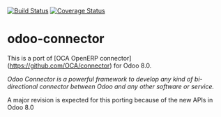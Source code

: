 [![Build Status](https://travis-ci.org/amdeb/odoo-connector.svg)](https://travis-ci.org/amdeb/odoo-connector)
[![Coverage Status](https://coveralls.io/repos/amdeb/odoo-connector/badge.png)](https://coveralls.io/r/amdeb/odoo-connector)

odoo-connector
==============

This is a port of [OCA OpenERP connector] (https://github.com/OCA/connector) 
for Odoo 8.0. 

*Odoo Connector is a powerful framework to develop any kind
of bi-directional connector between Odoo and
any other software or service.*


A major revision is expected for this porting because of 
the new APIs in Odoo 8.0


